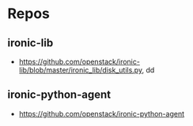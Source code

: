 # Repos
## ironic-lib
* https://github.com/openstack/ironic-lib/blob/master/ironic_lib/disk_utils.py, dd

## ironic-python-agent
* https://github.com/openstack/ironic-python-agent

